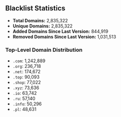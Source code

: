 ## Blacklist Statistics

- **Total Domains:** 2,835,322
- **Unique Domains:** 2,835,322
- **Added Domains Since Last Version:** 844,919
- **Removed Domains Since Last Version:** 1,031,513

### Top-Level Domain Distribution

-  `.com`: 1,242,889
-  `.org`: 236,718
-  `.net`: 174,672
-  `.top`: 90,093
-  `.shop`: 77,022
-  `.xyz`: 73,636
-  `.io`: 63,742
-  `.ru`: 57,140
-  `.info`: 50,296
-  `.pl`: 48,631
